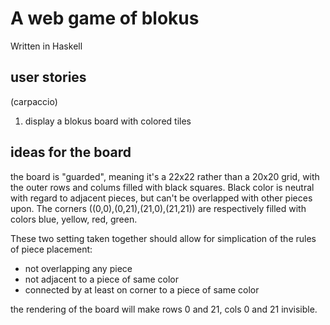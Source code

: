 # A web game of blokus

Written in Haskell

## user stories 
(carpaccio)

1. display a blokus board with colored tiles 
 

## ideas for the board

the board is "guarded", meaning it's a 22x22 rather than a 20x20 grid, with the outer rows and colums filled with black squares. Black color is neutral with regard to adjacent pieces, but can't be overlapped with other pieces upon. The corners ((0,0),(0,21),(21,0),(21,21)) are respectively filled with colors blue, yellow, red, green.

These two setting taken together should allow for simplication of the rules of piece placement:
- not overlapping any piece
- not adjacent to a piece of same color
- connected by at least on corner to a piece of same color

the rendering of the board will make rows 0 and 21, cols 0 and 21 invisible.
